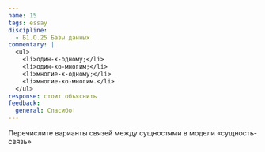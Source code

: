 ```yaml
---
name: 15
tags: essay
discipline:
  - Б1.О.25 Базы данных
commentary: |
  <ul>
    <li>один-к-одному;</li>
    <li>один-ко-многим;</li>
    <li>многие-к-одному;</li>
    <li>многие-ко-многим.</li>
  </ul>
response: стоит объяснить
feedback:
  general: Cпасибо!
---
```


Перечислите варианты связей между сущностями в модели «сущность-связь»